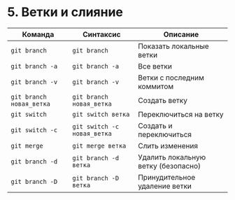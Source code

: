 # 5. Ветки и слияние

| Команда | Синтаксис | Описание |
|---------|-----------|----------|
| `git branch` | `git branch` | Показать локальные ветки |
| `git branch -a` | `git branch -a` | Все ветки |
| `git branch -v` | `git branch -v` | Ветки с последним коммитом |
| `git branch новая_ветка` | `git branch новая_ветка` | Создать ветку |
| `git switch` | `git switch ветка` | Переключиться на ветку |
| `git switch -c` | `git switch -c новая_ветка` | Создать и переключиться |
| `git merge` | `git merge ветка` | Слить изменения |
| `git branch -d` | `git branch -d ветка` | Удалить локальную ветку (безопасно) |
| `git branch -D` | `git branch -D ветка` | Принудительное удаление ветки |
